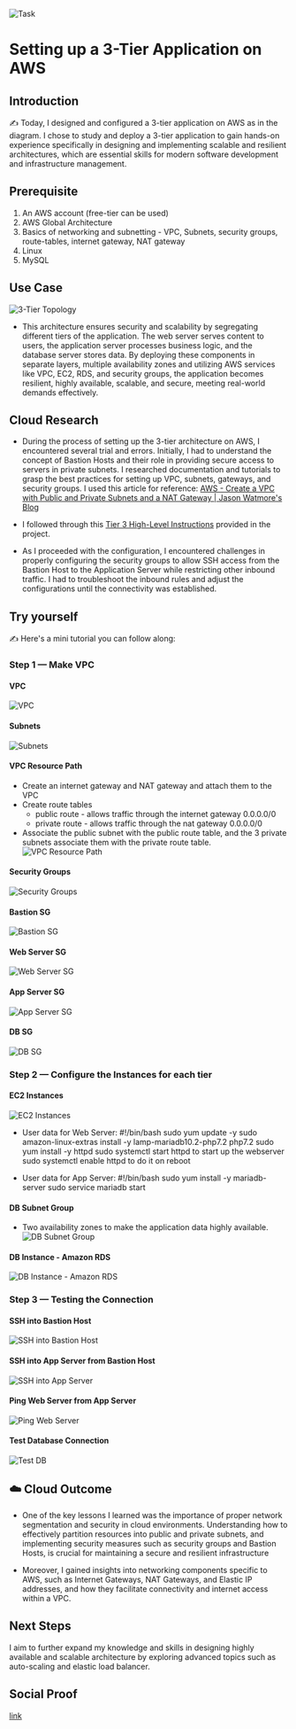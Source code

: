 ![Task](./images/3-tier.png)

# Setting up a 3-Tier Application on AWS
## Introduction
✍️ Today, I designed and configured a 3-tier application on AWS as in the diagram. I chose to study and deploy a 3-tier application to gain hands-on experience specifically in designing and implementing scalable and resilient architectures, which are essential skills for modern software development and infrastructure management.

## Prerequisite

1. An AWS account (free-tier can be used)
2. AWS Global Architecture
3. Basics of networking and subnetting - VPC, Subnets, security groups, route-tables, internet gateway, NAT gateway
4. Linux
5. MySQL

## Use Case

![3-Tier Topology](./images/Tier3Topology.png)
- This architecture ensures security and scalability by segregating different tiers of the application. The web server serves content to users, the application server processes business logic, and the database server stores data. By deploying these components in separate layers, multiple availability zones and utilizing AWS services like VPC, EC2, RDS, and security groups, the application becomes resilient, highly available, scalable, and secure, meeting real-world demands effectively.

## Cloud Research

- During the process of setting up the 3-tier architecture on AWS, I encountered several trial and errors. Initially, I had to understand the concept of Bastion Hosts and their role in providing secure access to servers in private subnets. I researched documentation and tutorials to grasp the best practices for setting up VPC, subnets, gateways, and security groups. I used this article for reference: 
[AWS - Create a VPC with Public and Private Subnets and a NAT Gateway | Jason Watmore's Blog](https://jasonwatmore.com/post/2021/05/30/aws-create-a-vpc-with-public-and-private-subnets-and-a-nat-gateway#create-aws-vpc)

- I followed through this [Tier 3 High-Level Instructions](./Tier%203%20High%20Level%20Instructions.docx) provided in the project.

- As I proceeded with the configuration, I encountered challenges in properly configuring the security groups to allow SSH access from the Bastion Host to the Application Server while restricting other inbound traffic. I had to troubleshoot the inbound rules and adjust the configurations until the connectivity was established.

## Try yourself

✍️ Here's a mini tutorial you can follow along:

### Step 1 — Make VPC

#### VPC
![VPC](./images/vpc.png)
#### Subnets
![Subnets](./images/subnets.png)
#### VPC Resource Path
- Create an internet gateway and NAT gateway and attach them to the VPC
- Create route tables 
    - public route - allows traffic through the internet gateway 0.0.0.0/0
    - private route - allows traffic through the nat gateway 0.0.0.0/0
- Associate the public subnet with the public route table, and the 3 private subnets associate them with the private route table.
![VPC Resource Path](./images/vpc_resource_path.png)
#### Security Groups
![Security Groups](./images/security_groups.png)
#### Bastion SG
![Bastion SG](./images/bastion_host_sg.png)
#### Web Server SG
![Web Server SG](./images/webserver_sg.png)
#### App Server SG
![App Server SG](./images/appserver_sg.png)
#### DB SG
![DB SG ](./images/databaseserver_sg.png)

### Step 2 — Configure the Instances for each tier

#### EC2 Instances
![EC2 Instances](./images/instances.png)

- User data for Web Server:
#!/bin/bash
sudo yum update -y
sudo amazon-linux-extras install -y lamp-mariadb10.2-php7.2 php7.2
sudo yum install -y httpd
sudo systemctl start httpd to start up the webserver
sudo systemctl enable httpd to do it on reboot

- User data for App Server:
#!/bin/bash
sudo yum install -y mariadb-server
sudo service mariadb start

#### DB Subnet Group
- Two availability zones to make the application data highly available.
![DB Subnet Group](./images/db_subnet_group.png)
#### DB Instance - Amazon RDS
![DB Instance - Amazon RDS](./images/db_instance.png)

### Step 3 — Testing the Connection

#### SSH into Bastion Host
![SSH into Bastion Host](./images/ssh_bastion_host.png)
#### SSH into App Server from Bastion Host
![SSH into App Server](./images/ssh_appserver.png)
#### Ping Web Server from App Server
![Ping Web Server](./images/ping_webserver.png)
#### Test Database Connection
![Test DB](./images/db_connection.png)

## ☁️ Cloud Outcome

- One of the key lessons I learned was the importance of proper network segmentation and security in cloud environments. Understanding how to effectively partition resources into public and private subnets, and implementing security measures such as security groups and Bastion Hosts, is crucial for maintaining a secure and resilient infrastructure

- Moreover, I gained insights into networking components specific to AWS, such as Internet Gateways, NAT Gateways, and Elastic IP addresses, and how they facilitate connectivity and internet access within a VPC.

## Next Steps

I aim to further expand my knowledge and skills in designing highly available and scalable architecture by exploring advanced topics such as auto-scaling and elastic load balancer.

## Social Proof

[link](link)
